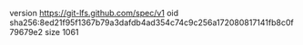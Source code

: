version https://git-lfs.github.com/spec/v1
oid sha256:8ed21f95f1367b79a3dafdb4ad354c74c9c256a172080817141fb8c0f79679e2
size 1061
